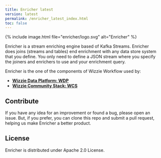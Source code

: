 ```yaml
---
title: Enricher latest
version: latest
permalink: /enricher_latest_index.html
toc: false
---
```


{% include image.html file="enricher/logo.svg" alt="Enricher" %}

Enricher is a stream enriching engine based of Kafka Streams. Enricher does joins (streams and tables) end enrichment with any data store system that you define. You only need to define a JSON stream where you specify the joiners and enrichers to use and your enrichment query.

Enricher is the one of the components of Wizzie Workflow used by:

* **[Wizzie Data Platform: WDP](https://wizzie.io/what-is-wizzie/#platform)**
* **[Wizzie Community Stack: WCS](https://github.com/wizzie-io/community-stack)**

## Contribute
If you have any idea for an improvement or found a bug, please open an issue. But, if you prefer, you can clone this repo and submit a pull request, helping us make Enricher a better product.

## License
Enricher is distributed under Apache 2.0 License.
